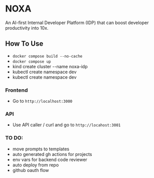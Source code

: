 # NOXA

An AI-first Internal Developer Platform (IDP) that can boost developer productivity into 10x.

## How To Use

* `docker compose build --no-cache`
* `docker compose up`
* kind create cluster --name noxa-idp
* kubectl create namespace dev
* kubectl create namespace dev

### Frontend
- Go to `http://localhost:3000`

### API
- Use API caller / curl and go to `http://locahost:3001`

### TO DO:
* move prompts to templates
* auto generated gh actions for projects
* env vars for backend code reviewer
* auto deploy from repo
* github oauth flow